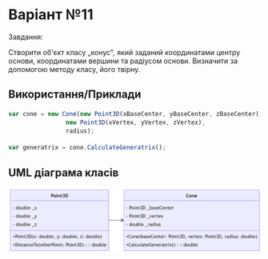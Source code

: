 
# Варіант №11

Завдання:

Створити об'єкт класу „конус", який заданий координатами центру основи, координатами вершини та радіусом основи. Визначити за допомогою методу класу, його твірну.


## Використання/Приклади

```javascript
var cone = new Cone(new Point3D(xBaseCenter, yBaseCenter, zBaseCenter),
                new Point3D(xVertex, yVertex, zVertex),
                radius);
                
var generatrix = cone.CalculateGeneratrix();
```

## UML діаграма класів

![uml-diagram.png](img%2Fuml-diagram.png)
